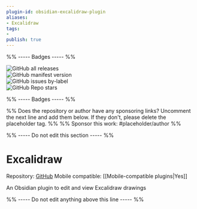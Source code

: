 ```yaml
---
plugin-id: obsidian-excalidraw-plugin
aliases:
- Excalidraw
tags: 
- 
publish: true
---
```


%% ----- Badges ----- %%

![GitHub all releases](https://img.shields.io/github/downloads/zsviczian/obsidian-excalidraw-plugin/total?color=573E7A&logo=github&style=for-the-badge)   
![GitHub manifest version](https://img.shields.io/github/manifest-json/v/zsviczian/obsidian-excalidraw-plugin?color=573E7A&logo=github&style=for-the-badge)   
![GitHub issues by-label](https://img.shields.io/github/issues/zsviczian/obsidian-excalidraw-plugin/help%20wanted?color=573E7A&logo=github&style=for-the-badge)   
![GitHub Repo stars](https://img.shields.io/github/stars/zsviczian/obsidian-excalidraw-plugin?color=573E7A&logo=github&style=for-the-badge)

%% ----- Badges ----- %%

%% Does the repository or author have any sponsoring links? Uncomment the next line and add them below. If they don't, please delete the placeholder tag. %%
%% Sponsor this work: #placeholder/author %%

%% ----- Do not edit this section ----- %%

# Excalidraw

Repository: [GitHub](https://github.com/zsviczian/obsidian-excalidraw-plugin)
Mobile compatible: [[Mobile-compatible plugins|Yes]]

An Obsidian plugin to edit and view Excalidraw drawings

%% ----- Do not edit anything above this line ----- %% 
